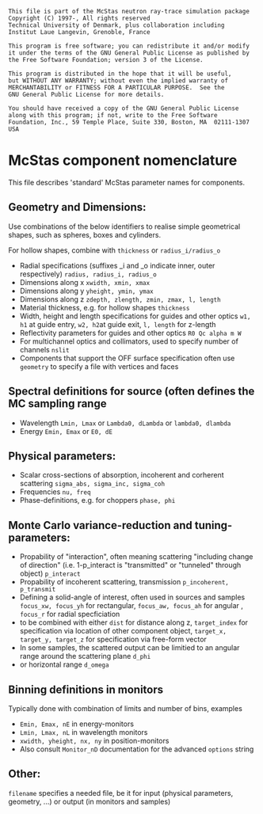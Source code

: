    This file is part of the McStas neutron ray-trace simulation package
    Copyright (C) 1997-, All rights reserved
    Technical University of Denmark, plus collaboration including
    Institut Laue Langevin, Grenoble, France
    
    This program is free software; you can redistribute it and/or modify
    it under the terms of the GNU General Public License as published by
    the Free Software Foundation; version 3 of the License.
    
    This program is distributed in the hope that it will be useful,
    but WITHOUT ANY WARRANTY; without even the implied warranty of
    MERCHANTABILITY or FITNESS FOR A PARTICULAR PURPOSE.  See the
    GNU General Public License for more details.
    
    You should have received a copy of the GNU General Public License
    along with this program; if not, write to the Free Software
    Foundation, Inc., 59 Temple Place, Suite 330, Boston, MA  02111-1307  USA

# McStas component nomenclature
This file describes 'standard' McStas parameter names for components.

## Geometry and Dimensions:
Use combinations of the below identifiers to realise simple
geometrical shapes, such as spheres, boxes and cylinders.

For hollow shapes, combine with ```thickness``` or ```radius_i/radius_o```

* Radial specifications (suffixes _i and _o indicate inner, outer respectively)
  ```radius, radius_i, radius_o```
* Dimensions along x
   ```xwidth, xmin, xmax```
 * Dimensions along y
   ```yheight, ymin, ymax```
* Dimensions along z
  ```zdepth, zlength, zmin, zmax, l, length```
* Material thickness, e.g. for hollow shapes
  ```thickness```
* Width, height and length specifications for guides and other optics
  ```w1, h1``` at guide entry,  ```w2, h2```at guide exit, ```l, length``` for z-length
* Reflectivity parameters for guides and other optics
  ```R0 Qc alpha m W```
* For multichannel optics and collimators, used to specify number of channels
  ```nslit```
* Components that support the OFF surface specification often use
  ```geometry``` to specify a file with vertices and faces

## Spectral definitions for source (often defines the MC sampling range
* Wavelength
  ```Lmin, Lmax``` or ```Lambda0, dLambda``` or ```lambda0, dlambda```
* Energy
  ```Emin, Emax``` or ```E0, dE```

## Physical parameters:
* Scalar cross-sections of absorption, incoherent and corherent
scattering
  ```sigma_abs, sigma_inc, sigma_coh```
* Frequencies
  ```nu, freq```
* Phase-definitions, e.g. for choppers
  ```phase, phi```

## Monte Carlo variance-reduction and tuning-parameters:
* Propability of "interaction", often meaning scattering "including
change of direction" (i.e. 1-p_interact is "transmitted" or "tunneled"
through object)
  ```p_interact```
* Propability of incoherent scattering, transmission
  ```p_incoherent, p_transmit```
* Defining a solid-angle of interest, often used in sources and samples
  ```focus_xw, focus_yh``` for rectangular, ```focus_aw, focus_ah``` for angular , ```focus_r``` for radial specficiation
* to be combined with either
  ```dist``` for distance along z, ```target_index``` for  specification via location of other component object, ```target_x, target_y, target_z``` for specification via free-form vector
* In some samples, the scattered output can be limitied to an angular range
around the scattering plane
  ```d_phi```
* or horizontal range 
  ```d_omega```

## Binning definitions in monitors
Typically done with combination of limits and number of bins, examples
* ```Emin, Emax, nE``` in energy-monitors
* ```Lmin, Lmax, nL``` in wavelength monitors
* ```xwidth, yheight, nx, ny``` in position-monitors
* Also consult ```Monitor_nD``` documentation for the advanced ```options``` string

## Other:
```filename``` specifies a needed file, be it for input (physical parameters, geometry, ...) or output (in monitors and samples)
